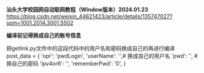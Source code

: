 **汕头大学校园网自动联网教程（Window版本）2024.01.23**
https://blog.csdn.net/weixin_44621423/article/details/135747027?spm=1001.2014.3001.5502











**编译前记得换成自己的账号信息**


把getlink.py文件中的这段代码中的用户名和密码换成自己的再进行编译
post_data = {
    'opr': 'pwdLogin',
    'userName': '',# 换成自己的用户名
    'pwd': '',    # 换自己的密码
    'ipv4or6': '',
    'rememberPwd': '0',
}
